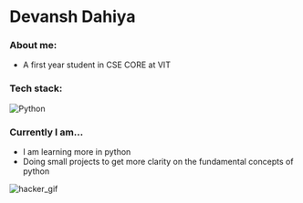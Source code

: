 # Devansh Dahiya
### About me:
- A first year student in CSE CORE at VIT
### Tech stack:
![Python](https://img.shields.io/badge/python-3670A0?style=for-the-badge&logo=python&logoColor=ffdd54)
### Currently I am...
- I am learning more in python
- Doing small projects to get more clarity on the fundamental concepts of python

![hacker_gif](https://i.pinimg.com/originals/28/d9/a5/28d9a5107af5d4c4da117c05b4393b83.gif)
